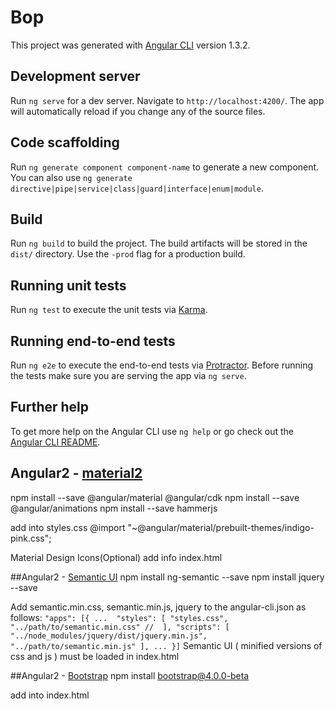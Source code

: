 # Bop

This project was generated with [Angular CLI](https://github.com/angular/angular-cli) version 1.3.2.

## Development server

Run `ng serve` for a dev server. Navigate to `http://localhost:4200/`. The app will automatically reload if you change any of the source files.

## Code scaffolding

Run `ng generate component component-name` to generate a new component. You can also use `ng generate directive|pipe|service|class|guard|interface|enum|module`.

## Build

Run `ng build` to build the project. The build artifacts will be stored in the `dist/` directory. Use the `-prod` flag for a production build.

## Running unit tests

Run `ng test` to execute the unit tests via [Karma](https://karma-runner.github.io).

## Running end-to-end tests

Run `ng e2e` to execute the end-to-end tests via [Protractor](http://www.protractortest.org/).
Before running the tests make sure you are serving the app via `ng serve`.

## Further help

To get more help on the Angular CLI use `ng help` or go check out the [Angular CLI README](https://github.com/angular/angular-cli/blob/master/README.md).



## Angular2 - [material2](https://material.angular.io/)
npm install --save @angular/material @angular/cdk
npm install --save @angular/animations
npm install --save hammerjs

add into styles.css 
@import "~@angular/material/prebuilt-themes/indigo-pink.css";

Material Design Icons(Optional)
add info index.html
<link href="https://fonts.googleapis.com/icon?family=Material+Icons" rel="stylesheet">

##Angular2 - [Semantic UI](https://ng-semantic.herokuapp.com/#/)
npm install ng-semantic --save
npm install jquery --save

Add semantic.min.css, semantic.min.js, jquery to the angular-cli.json as follows:
`
"apps": [{
  ... 
  "styles": [
      "styles.css",
      "../path/to/semantic.min.css" // 
  ],
  "scripts": [
      "../node_modules/jquery/dist/jquery.min.js",
      "../path/to/semantic.min.js"
  ],
  ...
}]
`
Semantic UI ( minified versions of css and js ) must be loaded in index.html
<link type="text/css" rel="stylesheet" href="https://cdnjs.cloudflare.com/ajax/libs/semantic-ui/2.2.2/semantic.min.css">

<script src="https://cdnjs.cloudflare.com/ajax/libs/jquery/3.1.0/jquery.min.js"></script>
<script src="https://cdnjs.cloudflare.com/ajax/libs/semantic-ui/2.2.2/semantic.min.js"></script>

##Angular2 - [Bootstrap](https://getbootstrap.com/)
npm install bootstrap@4.0.0-beta

add into index.html
<link rel="stylesheet" href="https://maxcdn.bootstrapcdn.com/bootstrap/4.0.0-beta/css/bootstrap.min.css" >
<script src="https://code.jquery.com/jquery-3.2.1.slim.min.js" ></script>
<script src="https://cdnjs.cloudflare.com/ajax/libs/popper.js/1.11.0/umd/popper.min.js" ></script>
<script src="https://maxcdn.bootstrapcdn.com/bootstrap/4.0.0-beta/js/bootstrap.min.js" ></script>


